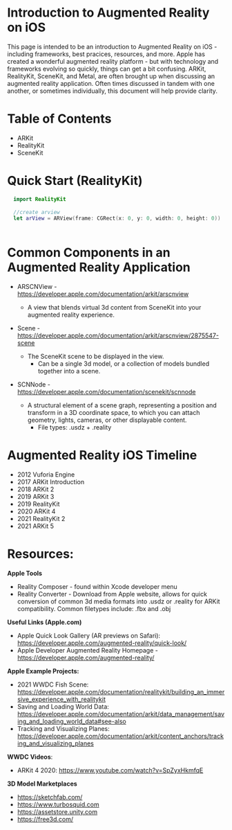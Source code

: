 # Introduction to Augmented Reality on iOS

This page is intended to be an introduction to Augmented Reality on iOS - including frameworks, best pracices, resources, and more.  Apple has created a wonderful augmented reality platform - but with technology and frameworks evolving so quickly, things can get a bit confusing.  ARKit, RealityKit, SceneKit, and Metal, are often brought up when discussing an augmented reality application.  Often times discussed in tandem with one another, or sometimes individually, this document will help provide clarity.

# Table of Contents

- ARKit
- RealityKit
- SceneKit

# Quick Start (RealityKit)

```swift
  import RealityKit
            
  //create arview
  let arView = ARView(frame: CGRect(x: 0, y: 0, width: 0, height: 0))
            

```



# Common Components in an Augmented Reality Application

- ARSCNView - https://developer.apple.com/documentation/arkit/arscnview
    - A view that blends virtual 3d content from SceneKit into your augmented reality experience.

- Scene -  https://developer.apple.com/documentation/arkit/arscnview/2875547-scene
    - The SceneKit scene to be displayed in the view.
        - Can be a single 3d model, or a collection of models bundled together into a scene.

- SCNNode - https://developer.apple.com/documentation/scenekit/scnnode
    - A structural element of a scene graph, representing a position and transform in a 3D coordinate space, to which you can attach geometry, lights, cameras, or other displayable content.
        - File types: .usdz + .reality 


# Augmented Reality iOS Timeline

- 2012 Vuforia Engine
- 2017 ARKit Introduction
- 2018 ARKit 2
- 2019 ARKit 3
- 2019 RealityKit
- 2020 ARKit 4
- 2021 RealityKit 2
- 2021 ARKit 5



# Resources:  

**Apple Tools**
- Reality Composer - found within Xcode developer menu
- Reality Converter - Download from Apple website, allows for quick conversion of common 3d media formats into .usdz or .reality for ARKit compatibility. Common filetypes include: .fbx and .obj

**Useful Links (Apple.com)**

- Apple Quick Look Gallery (AR previews on Safari): https://developer.apple.com/augmented-reality/quick-look/
- Apple Developer Augmented Reality Homepage - https://developer.apple.com/augmented-reality/

**Apple Example Projects:**

- 2021 WWDC Fish Scene: https://developer.apple.com/documentation/realitykit/building_an_immersive_experience_with_realitykit
- Saving and Loading World Data: https://developer.apple.com/documentation/arkit/data_management/saving_and_loading_world_data#see-also
- Tracking and Visualizing Planes: https://developer.apple.com/documentation/arkit/content_anchors/tracking_and_visualizing_planes


**WWDC Videos**:
- ARKit 4 2020: https://www.youtube.com/watch?v=SpZyxHkmfqE



**3D Model Marketplaces**

- https://sketchfab.com/
- https://www.turbosquid.com
- https://assetstore.unity.com
- https://free3d.com/
